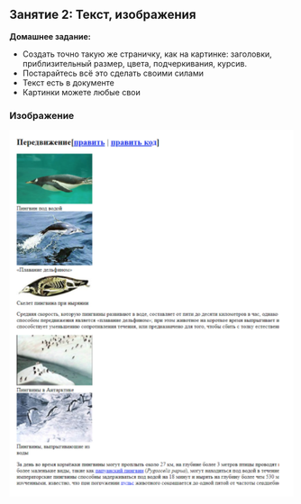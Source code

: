 
## Занятие 2: Текст, изображения

**Домашнее задание:**
- Создать точно такую же страничку, как на картинке: заголовки, приблизительный размер, цвета, подчеркивания, курсив.
- Постарайтесь всё это сделать своими силами
- Текст есть в документе
- Картинки можете любые свои

### Изображение

<img src="./img/img1.png" alt="..." />
